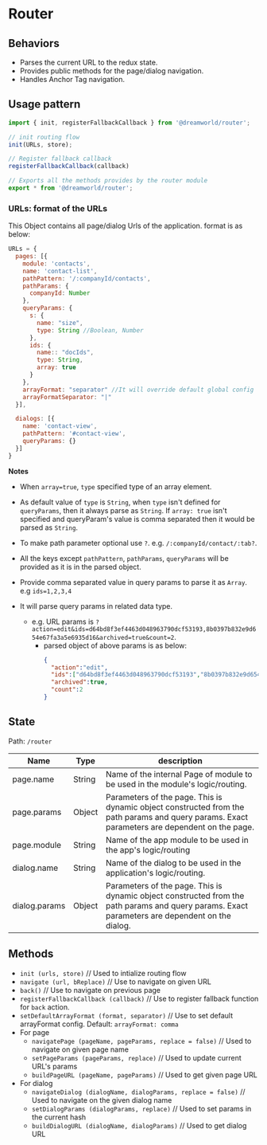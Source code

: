 # Router

## Behaviors

- Parses the current URL to the redux state.
- Provides public methods for the page/dialog navigation.
- Handles Anchor Tag navigation.

## Usage pattern

```js
import { init, registerFallbackCallback } from '@dreamworld/router';

// init routing flow
init(URLs, store);

// Register fallback callback
registerFallbackCallback(callback)

// Exports all the methods provides by the router module
export * from '@dreamworld/router'; 
```

### URLs: format of the URLs

This Object contains all page/dialog Urls of the application. format is as below:

```js
URLs = {
  pages: [{
    module: 'contacts',
    name: 'contact-list',
    pathPattern: '/:companyId/contacts',
    pathParams: {
      companyId: Number
    },
    queryParams: {
      s: {
        name: "size",
        type: String //Boolean, Number
      },
      ids: {
        name:: "docIds",
        type: String,
        array: true
      }
    },
    arrayFormat: "separator" //It will override default global config
    arrayFormatSeparator: "|"
  }],

  dialogs: [{
    name: 'contact-view',
    pathPattern: '#contact-view',
    queryParams: {}
  }]
}
```

**Notes**
- When `array=true`, `type` specified type of an array element.
- As default value of `type` is `String`, when `type` isn't defined for `queryParams`, then it always parse as `String`. If `array: true` isn't specified and queryParam's value is comma separated then it would be parsed as `String`. 

- To make path parameter optional use `?`.  e.g. `/:companyId/contact/:tab?`.

- All the keys except `pathPattern`, `pathParams`, `queryParams` will be provided as it is in the parsed object.

- Provide comma separated value in query params to parse it as `Array`. e.g `ids=1,2,3,4`

- It will parse query params in related data type.
    - e.g. URL params is `?action=edit&ids=d64bd8f3ef4463d048963790dcf53193,8b0397b832e9d654e67fa3a5e6935d16&archived=true&count=2`.
      - parsed object of above params is as below:
        ```json
        {
          "action":"edit",
          "ids":["d64bd8f3ef4463d048963790dcf53193","8b0397b832e9d654e67fa3a5e6935d16"],
          "archived":true,
          "count":2
        }
        ```

## State
Path: `/router`


| Name               | Type | description |
|--------------------|-----------|-------------|
| page.name          | String    | Name of the internal Page of module to be used in the module's logic/routing. | 
| page.params        | Object     | Parameters of the page. This is dynamic object constructed from the path params and query params. Exact parameters are dependent on the page. |
| page.module          | String    | Name of the app module to be used in the app's logic/routing | 
| dialog.name          | String    | Name of the dialog to be used in the application's logic/routing. | 
| dialog.params        | Object     | Parameters of the page. This is dynamic object constructed from the path params and query params. Exact parameters are dependent on the dialog.

## Methods

- `init (urls, store)` // Used to intialize routing flow
- `navigate (url, bReplace)` // Use to navigate on given URL
- `back()` // Use to navigate on previous page
- `registerFallbackCallback (callback)` // Use to register fallback function for `back` action.
- `setDefaultArrayFormat (format, separator)` // Use to set default arrayFormat config. Default: `arrayFormat: comma`
- For page
  - `navigatePage (pageName, pageParams, replace = false)` // Used to navigate on given page name
  - `setPageParams (pageParams, replace)` // Used to update current URL's params
  - `buildPageURL (pageName, pageParams)` // Used to get given page URL
- For dialog
  - `navigateDialog (dialogName, dialogParams, replace = false)` // Used to navigate on the given dialog name
  - `setDialogParams (dialogParams, replace)` // Used to set params in the current hash
  - `buildDialogURL (dialogName, dialogParams)` // Used to get dialog URL